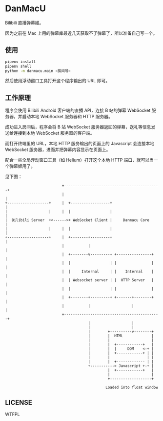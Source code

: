 # DanMacU

Bilibili 直播弹幕姬。

因为之前在 Mac 上用的弹幕库最近几天获取不了弹幕了，所以准备自己写一个。

## 使用

```bash
pipenv install
pipenv shell
python -m danmacu.main <房间号>
```

然后使用浮动窗口工具打开这个程序输出的 URL 即可。

## 工作原理

程序会使用 Bilibili Android 客户端的直播 API，连接 B 站的弹幕 WebSocket 服务器，并启动本地 WebSocket 服务器和 HTTP 服务器。

成功进入房间后，程序会将 B 站 WebSocket 服务器返回的弹幕，送礼等信息发送给连接到本地 WebSocket 服务器的客户端。

而打开终端里的 URL，本地 HTTP 服务输出的页面上的 Javascript 会连接本地 WebSocket 服务器，进而并把弹幕内容显示在页面上。

配合一些全局浮动窗口工具（如 Helium）打开这个本地 HTTP 端口，就可以当一个弹幕姬用了。

见下图：

```text
                          +--------------------------------------------+
                          |                                            |
+-------------------+     |  +------------------+                      |
|                   |     |  |                  |                      |
|  Bilibili Server  +<------>+ WebSocket Client |     Danmacu Core     |
|                   |     |  |                  |                      |
+-------------------+     |  +--------+---------+                      |
                          |           |                                |
                          |  +--------v---------+ +----------------+   |
                          |  |                  | |                |   |
                          |  |     Internal     | |    Internal    |   |
                          |  | Websocket server | |  HTTP Server   |   |
                          |  |                  | |                |   |
                          |  +--------+---------+ +-------+--------+   |
                          |           |                   |            |
                          +--------------------------------------------+
                                      |                   |
                                      |                   |
                                      |        +----------v--------+
                                      |        |  HTML             |
                                      |        |                   |
                                      |        |  +------------+   |
                                      |        |  |     DOM    <-+ |
                                      |        |  +------------+ | |
                                      |        |                 | |
                                      |        |  +------------- | |
                                      +-----------> Javascript +-+ |
                                               |  +------------+   |
                                               |                   |
                                               +-------------------+

                                              Loaded into float window
```

## LICENSE

WTFPL
